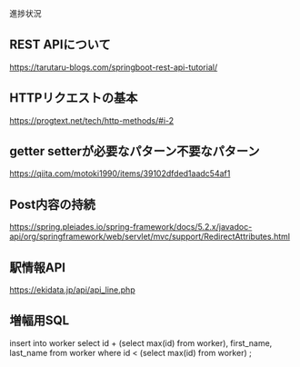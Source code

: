 進捗状況


## REST APIについて
https://tarutaru-blogs.com/springboot-rest-api-tutorial/

## HTTPリクエストの基本
https://progtext.net/tech/http-methods/#i-2

## getter setterが必要なパターン不要なパターン
https://qiita.com/motoki1990/items/39102dfded1aadc54af1


## Post内容の持続
https://spring.pleiades.io/spring-framework/docs/5.2.x/javadoc-api/org/springframework/web/servlet/mvc/support/RedirectAttributes.html

## 駅情報API



https://ekidata.jp/api/api_line.php


## 増幅用SQL

insert into worker
select
    id + (select max(id) from worker),
    first_name,
    last_name
from worker
    where id < (select max(id) from worker)
;